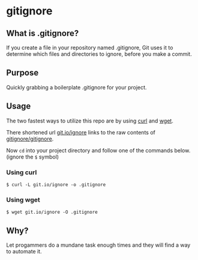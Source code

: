 gitignore
=========

What is .gitignore?
-----------

If you create a file in your repository named .gitignore, Git uses it to 
determine which files and directories to ignore, before you make a commit.


Purpose
-------

Quickly grabbing a boilerplate .gitignore for your project.


Usage
-----

The two fastest ways to utilize this repo are by using 
[curl](http://en.wikipedia.org/wiki/CURL) and
[wget](http://en.wikipedia.org/wiki/Wget).

There shortened url [git.io/ignore](git.io/ignore) links to the raw contents of 
[gitignore/gitignore](https://github.com/jekrb/gitignore/blob/master/gitignore).

Now `cd` into your project directory and follow one of the commands below.
(ignore the `$` symbol)


### Using curl

    $ curl -L git.io/ignore -o .gitignore


### Using wget

    $ wget git.io/ignore -O .gitignore


Why?
----

Let progammers do a mundane task enough times and they will find a way to 
automate it.


